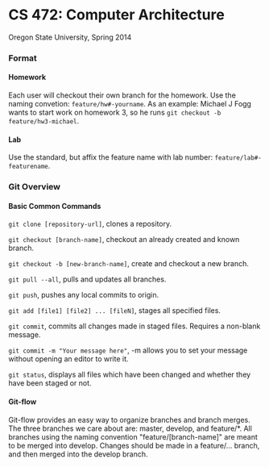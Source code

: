 CS 472: Computer Architecture
=====
Oregon State University, Spring 2014

### Format
#### Homework
Each user will checkout their own branch for the homework. Use the naming convetion: ```feature/hw#-yourname```. As an example: Michael J Fogg wants to start work on homework 3, so he runs ```git checkout -b feature/hw3-michael```.
#### Lab
Use the standard, but affix the feature name with lab number: ```feature/lab#-featurename```.
### Git Overview
#### Basic Common Commands
```git clone [repository-url]```, clones a repository.

```git checkout [branch-name]```, checkout an already created and known branch.

```git checkout -b [new-branch-name]```, create and checkout a new branch.

```git pull --all```, pulls and updates all branches.

```git push```, pushes any local commits to origin.

```git add [file1] [file2] ... [fileN]```, stages all specified files.

```git commit```, commits all changes made in staged files. Requires a non-blank message.

```git commit -m "Your message here"```, -m allows you to set your message without opening an editor to write it.

```git status```, displays all files which have been changed and whether they have been staged or not.

#### Git-flow
Git-flow provides an easy way to organize branches and branch merges. The three branches we care about are: master, develop, and feature/*. All branches using the naming convention "feature/[branch-name]" are meant to be merged into develop. Changes should be made in a feature/... branch, and then merged into the develop branch.

